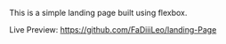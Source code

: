 This is a simple landing page built using flexbox.

Live Preview: https://github.com/FaDiiiLeo/landing-Page
